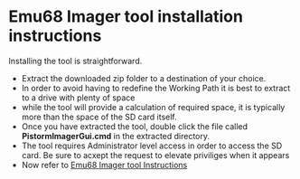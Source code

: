 # Emu68 Imager tool installation instructions

Installing the tool is straightforward. 

- Extract the downloaded zip folder to a destination of your choice. 
- In order to avoid having to redefine the Working Path it is best to extract to a drive with plenty of space
- while the tool will provide a calculation of required space, it is typically more than the space of the SD card itself.
- Once you have extracted the tool, double click the file called **PistormImagerGui.cmd** in the extracted directory.
- The tool requires Administrator level access in order to access the SD card. Be sure to acxept the request to elevate priviliges when it appears 
- Now refer to [Emu68 Imager tool Instructions](instructions.md)
